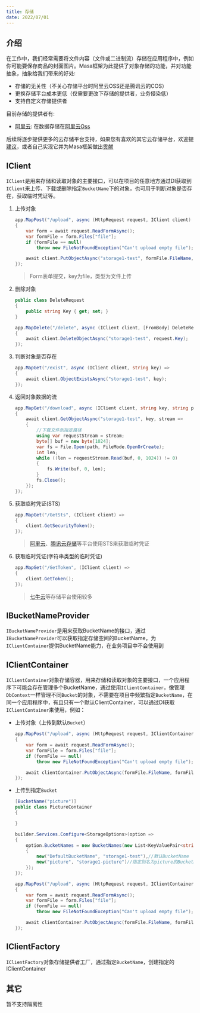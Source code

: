 ```yaml
---
title: 存储
date: 2022/07/01
---
```


## 介绍

在工作中，我们经常需要将文件内容（文件或二进制流）存储在应用程序中，例如你可能要保存商品的封面图片。Masa框架为此提供了对象存储的功能，并对功能抽象，抽象给我们带来的好处:

* 存储的无关性（不关心存储平台时阿里云OSS还是腾讯云的COS）
* 更换存储平台成本更低（仅需要更改下存储的提供者，业务侵染低）
* 支持自定义存储提供者

目前存储的提供者有:

* [阿里云](/framework/contribs/support-storage/oss): 在数据存储在[阿里云Oss](https://www.aliyun.com/product/oss)

后续将逐步提供更多的云存储平台支持，如果您有喜欢的其它云存储平台，欢迎提[建议](https://github.com/masastack/MASA.Contrib/issues/new)，或者自己实现它并为Masa框架做出[贡献](https://github.com/masastack/MASA.Contrib/compare)

## IClient

`IClient`是用来存储和读取对象的主要接口，可以在项目的任意地方通过DI获取到`IClient`来上传、下载或删除指定`BucketName`下的对象，也可用于判断对象是否存在，获取临时凭证等。

1. 上传对象

    ``` C#
    app.MapPost("/upload", async (HttpRequest request, IClient client) =>
    {
        var form = await request.ReadFormAsync();
        var formFile = form.Files["file"];
        if (formFile == null)
            throw new FileNotFoundException("Can't upload empty file");
    
        await client.PutObjectAsync("storage1-test", formFile.FileName, formFile.OpenReadStream());
    });
    ``` 

    > Form表单提交，key为file，类型为文件上传

2. 删除对象

    ``` C#
    public class DeleteRequest
    {
        public string Key { get; set; }
    }
    
    app.MapDelete("/delete", async (IClient client, [FromBody] DeleteRequest request) =>
    {
        await client.DeleteObjectAsync("storage1-test", request.Key);
    });
    ```

3. 判断对象是否存在

    ``` C#
    app.MapGet("/exist", async (IClient client, string key) =>
    {
        await client.ObjectExistsAsync("storage1-test", key);
    });
    ```

4. 返回对象数据的流

    ``` C#
    app.MapGet("/download", async (IClient client, string key, string path) =>
    {
        await client.GetObjectAsync("storage1-test", key, stream =>
        {
            //下载文件到指定路径
            using var requestStream = stream;
            byte[] buf = new byte[1024];
            var fs = File.Open(path, FileMode.OpenOrCreate);
            int len;
            while ((len = requestStream.Read(buf, 0, 1024)) != 0)
            {
                fs.Write(buf, 0, len);
            }
            fs.Close();
        });
    });
    ```

5. 获取临时凭证(STS)

    ``` C#
    app.MapGet("/GetSts", (IClient client) =>
    {
        client.GetSecurityToken();
    });
    ```

    > [阿里云](https://www.aliyun.com/product/oss)、[腾讯云存储](https://cloud.tencent.com/document/product/436)等平台使用STS来获取临时凭证

6. 获取临时凭证(字符串类型的临时凭证)

    ``` C#
    app.MapGet("/GetToken", (IClient client) =>
    {
        client.GetToken();
    });
    ```

    > [七牛云](https://www.qiniu.com/products/kodo)等存储平台使用较多

## IBucketNameProvider

`IBucketNameProvider`是用来获取BucketName的接口，通过`IBucketNameProvider`可以获取指定存储空间的BucketName，为`IClientContainer`提供BucketName能力，在业务项目中不会使用到

## IClientContainer

`IClientContainer`对象存储容器，用来存储和读取对象的主要接口，一个应用程序下可能会存在管理多个BucketName，通过使用`IClientContainer`，像管理`DbContext`一样管理不同`Bucket`的对象，不需要在项目中频繁指定`BucketName`，在同一个应用程序中，有且只有一个默认ClientContainer，可以通过DI获取`IClientContainer`来使用，例如：

* 上传对象（上传到默认`Bucket`）

    ``` C#
    app.MapPost("/upload", async (HttpRequest request, IClientContainer clientContainer) =>
    {
        var form = await request.ReadFormAsync();
        var formFile = form.Files["file"];
        if (formFile == null)
            throw new FileNotFoundException("Can't upload empty file");
    
        await clientContainer.PutObjectAsync(formFile.FileName, formFile.OpenReadStream());
    });
    ``` 

* 上传到指定`Bucket`

    ``` C#
    [BucketName("picture")]
    public class PictureContainer
    {

    }

    builder.Services.Configure<StorageOptions>(option =>
    {
        option.BucketNames = new BucketNames(new List<KeyValuePair<string, string>>()
        {
            new("DefaultBucketName", "storage1-test"),//默认BucketName
            new("picture", "storage1-picture")//指定别名为picture的BucketName为storage1-picture
        });
    });

    app.MapPost("/upload", async (HttpRequest request, IClientContainer<PictureContainer> clientContainer) =>
    {
        var form = await request.ReadFormAsync();
        var formFile = form.Files["file"];
        if (formFile == null)
            throw new FileNotFoundException("Can't upload empty file");
    
        await clientContainer.PutObjectAsync(formFile.FileName, formFile.OpenReadStream());
    });
    ```

## IClientFactory

`IClientFactory`对象存储提供者工厂，通过指定`BucketName`，创建指定的IClientContainer

## 其它

暂不支持隔离性